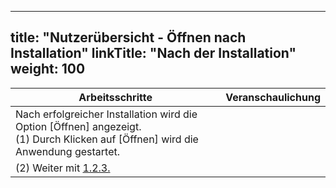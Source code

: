 
---
title: "Nutzerübersicht - Öffnen nach Installation"
linkTitle: "Nach der Installation"
weight: 100
---

| Arbeitsschritte | Veranschaulichung |
| ------ | :-----: |
| Nach erfolgreicher Installation wird die Option [Öffnen] angezeigt. <br> (1) Durch Klicken auf [Öffnen] wird die Anwendung gestartet. |  |
| (2) Weiter mit [1.2.3.](1.2.3%20FieldMApp%20Zugriffe%20festlegen) |  |
